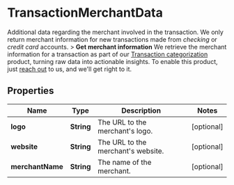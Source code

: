 

# TransactionMerchantData

Additional data regarding the merchant involved in the transaction. We only return merchant information for new transactions made from *checking* or *credit card* accounts. > **Get merchant information**  We retrieve the merchant information for a transaction as part of our [Transaction categorization](https://developers.belvo.com/docs/banking#categorizing-transactions) product, turning raw data into actionable insights. To enable this product, just [reach out](https://belvo.com/contact/?utm_source=documentation) to us, and we'll get right to it. 

## Properties

| Name | Type | Description | Notes |
|------------ | ------------- | ------------- | -------------|
|**logo** | **String** | The URL to the merchant&#39;s logo. |  [optional] |
|**website** | **String** | The URL to the merchant&#39;s website. |  [optional] |
|**merchantName** | **String** | The name of the merchant. |  [optional] |



